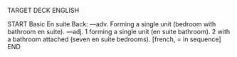 TARGET DECK
ENGLISH

START
Basic
En suite
Back: —adv. Forming a single unit (bedroom with bathroom en suite). —adj. 1 forming a single unit (en suite bathroom). 2 with a bathroom attached (seven en suite bedrooms). [french, = in sequence]
END
